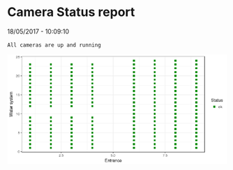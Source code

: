 Camera Status report
================
18/05/2017 - 10:09:10

    All cameras are up and running

![](camreport_files/figure-markdown_github/unnamed-chunk-2-1.png)
